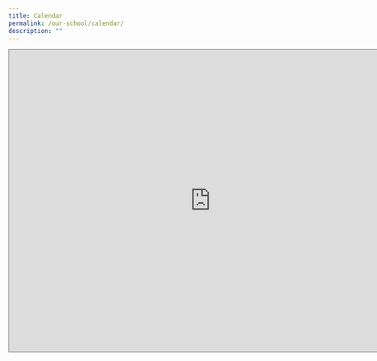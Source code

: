 ```yaml
---
title: Calendar
permalink: /our-school/calendar/
description: ""
---
```

<iframe src="https://calendar.google.com/calendar/embed?height=600&wkst=1&bgcolor=%23ffffff&ctz=Asia%2FSingapore&src=cm1wc0Btb2UuZWR1LnNn&src=ZW4uc2luZ2Fwb3JlI2hvbGlkYXlAZ3JvdXAudi5jYWxlbmRhci5nb29nbGUuY29t&color=%234285F4&color=%237986CB" style="border:solid 1px #777" width="800" height="600" frameborder="0" scrolling="no"></iframe>